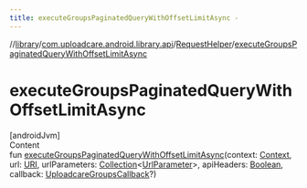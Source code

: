 ```yaml
---
title: executeGroupsPaginatedQueryWithOffsetLimitAsync -
---
```

//[library](../../index.md)/[com.uploadcare.android.library.api](../index.md)/[RequestHelper](index.md)/[executeGroupsPaginatedQueryWithOffsetLimitAsync](execute-groups-paginated-query-with-offset-limit-async.md)



# executeGroupsPaginatedQueryWithOffsetLimitAsync  
[androidJvm]  
Content  
fun [executeGroupsPaginatedQueryWithOffsetLimitAsync](execute-groups-paginated-query-with-offset-limit-async.md)(context: [Context](https://developer.android.com/reference/kotlin/android/content/Context.html), url: [URI](https://developer.android.com/reference/kotlin/java/net/URI.html), urlParameters: [Collection](https://kotlinlang.org/api/latest/jvm/stdlib/kotlin.collections/-collection/index.html)<[UrlParameter](../../com.uploadcare.android.library.urls/-url-parameter/index.md)>, apiHeaders: [Boolean](https://kotlinlang.org/api/latest/jvm/stdlib/kotlin/-boolean/index.html), callback: [UploadcareGroupsCallback](../../com.uploadcare.android.library.callbacks/-uploadcare-groups-callback/index.md)?)  



